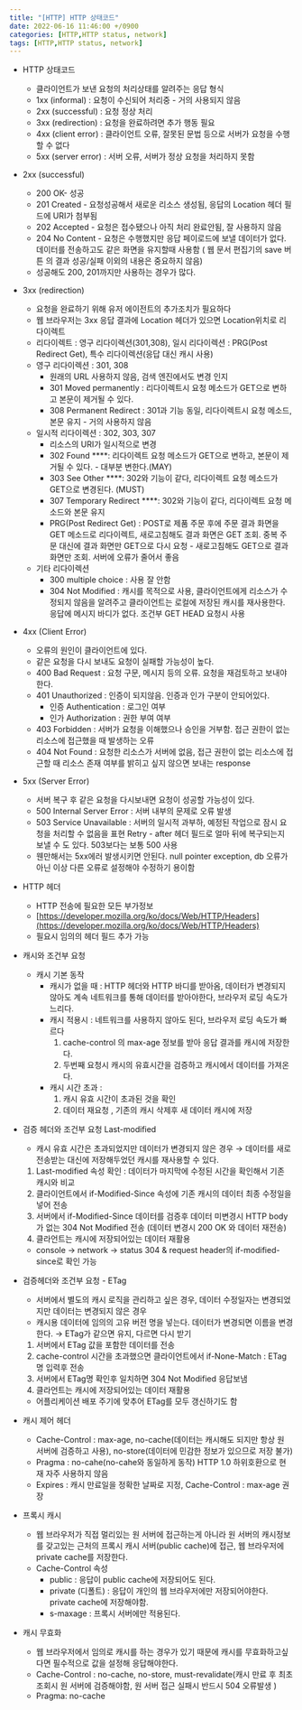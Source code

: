 ```yaml
---
title: "[HTTP] HTTP 상태코드"
date: 2022-06-16 11:46:00 +/0900
categories: [HTTP,HTTP status, network]
tags: [HTTP,HTTP status, network]    
---
```

 

- HTTP 상태코드
    - 클라이언트가 보낸 요청의 처리상태를 알려주는 응답 형식
    - 1xx (informal) : 요청이 수신되어 처리중  - 거의 사용되지 않음
    - 2xx (successful) : 요청 정상 처리
    - 3xx (redirection) : 요청을 완료하려면 추가 행동 필요
    - 4xx (client error) : 클라이언트 오류, 잘못된 문법 등으로 서버가 요청을 수행할 수 없다
    - 5xx (server error) : 서버 오류, 서버가 정상 요청을 처리하지 못함
- 2xx (successful)
    - 200 OK- 성공
    - 201 Created - 요청성공해서 새로운 리소스 생성됨, 응답의 Location 헤더 필드에 URI가 첨부됨
    - 202 Accepted - 요청은 접수됐으나 아직 처리 완료안됨, 잘 사용하지 않음
    - 204 No Content - 요청은 수행했지만 응답 페이로드에 보낼 데이터가 없다. 데이터를 전송하고도 같은 화면을 유지할때 사용함 ( 웹 문서 편집기의 save 버튼 의 결과 성공/실패 이외의 내용은 중요하지 않음)
    - 성공해도 200, 201까지만 사용하는 경우가 많다.
- 3xx (redirection)
    - 요청을 완료하기 위해 유저 에이전트의 추가조치가 필요하다
    - 웹 브라우저는 3xx 응답 결과에 Location 헤더가 있으면 Location위치로 리다이렉트
    - 리다이렉트 : 영구 리다이렉션(301,308), 일시 리다이렉션 : PRG(Post Redirect Get), 특수 리다이렉션(응답 대신 캐시 사용)
    - 영구 리다이렉션 : 301, 308
        - 원래의 URL 사용하지 않음, 검색 엔진에서도 변경 인지
        - 301 Moved permanently : 리다이렉트시 요청 메소드가 GET으로 변하고 본문이 제거될 수 있다.
        - 308 Permanent Redirect : 301과 기능 동일, 리다이렉트시 요청 메소드, 본문 유지 - 거의 사용하지 않음
    - 일시적 리다이렉션 : 302, 303, 307
        - 리소스의 URI가 일시적으로 변경
        - 302 Found ****: 리다이렉트 요청 메소드가 GET으로 변하고, 본문이 제거될 수 있다. - 대부분 변한다.(MAY)
        - 303 See Other ****: 302와 기능이 같다, 리다이렉트 요청 메소드가 GET으로 변경된다. (MUST)
        - 307 Temporary Redirect ****: 302와 기능이 같다, 리다이렉트 요청 메소드와 본문 유지
        - PRG(Post Redirect Get) : POST로 제품 주문 후에 주문 결과 화면을 GET 메소드로 리다이렉트, 새로고침해도 결과 화면은 GET 조회. 중복 주문 대신에 결과 화면만 GET으로 다시 요청 - 새로고침해도 GET으로 결과 화면만 조회. 서버에 오류가 줄어서 좋음
    - 기타 리다이렉션
        - 300 multiple choice : 사용 잘 안함
        - 304 Not Modified : 캐시를 목적으로 사용, 클라이언트에게 리소스가 수정되지 않음을 알려주고 클라이언트는 로컬에 저장된 캐시를 재사용한다. 응답에 메시지 바디가 없다. 조건부 GET HEAD 요청시 사용
        
- 4xx (Client Error)
    - 오류의 원인이 클라이언트에 있다.
    - 같은 요청을 다시 보내도 요청이 실패할 가능성이 높다.
    - 400 Bad Request : 요청 구문, 메시지 등의 오류. 요청을 재검토하고 보내야한다.
    - 401 Unauthorized : 인증이 되지않음. 인증과 인가 구분이 안되어있다.
        - 인증 Authentication : 로그인 여부
        - 인가 Authorization : 권한 부여 여부
    - 403 Forbidden : 서버가 요청을 이해했으나 승인을 거부함. 접근 권한이 없는 리소스에 접근했을 때 발생하는 오류
    - 404 Not Found : 요청한 리소스가 서버에 없음, 접근 권한이 없는 리소스에 접근할 때 리소스 존재 여부를 밝히고 싶지 않으면 보내는 response
    
- 5xx (Server Error)
    - 서버 복구 후 같은 요청을 다시보내면 요청이 성공할 가능성이 있다.
    - 500 Internal Server Error : 서버 내부의 문제로 오류 발생
    - 503 Service Unavailable : 서버의 일시적 과부하, 예정된 작업으로 잠시 요청을 처리할 수 없음을 표현 Retry - after 헤더 필드로 얼마 뒤에 복구되는지 보낼 수 도 있다. 503보다는 보통 500 사용
    - 웬만해서는 5xx에러 발생시키면 안된다. null pointer exception, db 오류가 아닌 이상 다른 오류로 설정해야 수정하기 용이함

- HTTP 헤더
    - HTTP 전송에 필요한 모든 부가정보
    - [https://developer.mozilla.org/ko/docs/Web/HTTP/Headers](https://developer.mozilla.org/ko/docs/Web/HTTP/Headers)
    - 필요시 임의의 헤더 필드 추가 가능
    
- 캐시와 조건부 요청
    - 캐시 기본 동작
        - 캐시가 없을 때 : HTTP 헤더와 HTTP 바디를 받아옴, 데이터가 변경되지 않아도 계속 네트워크를 통해 데이터를 받아야한다, 브라우저 로딩 속도가 느리다.
        - 캐시 적용시 : 네트워크를 사용하지 않아도 된다, 브라우저 로딩 속도가 빠르다
            1. cache-control 의 max-age 정보를 받아 응답 결과를 캐시에 저장한다.
            2. 두번째 요청시 캐시의 유효시간을 검증하고 캐시에서 데이터를 가져온다.
        - 캐시 시간 초과 :
            1. 캐시 유효 시간이 초과된 것을 확인 
            2. 데이터 재요청 , 기존의 캐시 삭제후 새 데이터 캐시에 저장
- 검증 헤더와 조건부 요청 Last-modified
    - 캐시 유효 시간은 초과되었지만 데이터가 변경되지 않은 경우 → 데이터를 새로 전송받는 대신에 저장해두었던 캐시를 재사용할 수 있다.
    1. Last-modified 속성 확인 : 데이터가 마지막에 수정된 시간을 확인해서 기존 캐시와 비교
    2. 클라이언트에서 if-Modified-Since 속성에 기존 캐시의 데이터 최종 수정일을 넣어 전송
    3. 서버에서 if-Modified-Since 데이터를 검증후 데이터 미변경시 HTTP body가 없는 304 Not Modified 전송 (데이터 변경시 200 OK 와 데이터 재전송)
    4. 클라언트는 캐시에 저장되어있는 데이터 재활용
    - console → network → status 304 & request header의 if-modified-since로 확인 가능
- 검증헤더와 조건부 요청 - ETag
    - 서버에서 별도의 캐시 로직을 관리하고 싶은 경우, 데이터 수정일자는 변경되었지만 데이터는 변경되지 않은 경우
    - 캐시용 데이터에 임의의 고유 버전 명을 넣는다. 데이터가 변경되면 이름을 변경한다. → ETag가 같으면 유지, 다르면 다시 받기
    1. 서버에서 ETag 값을 포함한 데이터를 전송
    2. cache-control 시간을 초과했으면 클라이언트에서 if-None-Match : ETag명 입력후 전송
    3. 서버에서 ETag명 확인후 일치하면 304 Not Modified 응답보냄
    4. 클라언트는 캐시에 저장되어있는 데이터 재활용
    - 어플리케이션 배포 주기에 맞추어 ETag를 모두 갱신하기도 함
    
- 캐시 제어 헤더
    - Cache-Control : max-age, no-cache(데이터는 캐시해도 되지만 항상 원 서버에 검증하고 사용), no-store(데이터에 민감한 정보가 있으므로 저장 불가)
    - Pragma : no-cahe(no-cahe와 동일하게 동작) HTTP 1.0 하위호환으로 현재 자주 사용하지 않음
    - Expires : 캐시 만료일을 정확한 날짜로 지정, Cache-Control : max-age 권장
- 프록시 캐시
    - 웹 브라우저가 직접 멀리있는 원 서버에 접근하는게 아니라 원 서버의 캐시정보를 갖고있는 근처의 프록시 캐시 서버(public cache)에 접근, 웹 브라우저에 private cache를 저장한다.
    - Cache-Control 속성
        - public : 응답이 public cache에 저장되어도 된다.
        - private (디폴트) : 응답이 개인의 웹 브라우저에만 저장되어야한다. private cache에 저장해야함.
        - s-maxage : 프록시 서버에만 적용된다.
- 캐시 무효화
    - 웹 브라우저에서 임의로 캐시를 하는 경우가 있기 때문에 캐시를 무효화하고싶다면 필수적으로 값을 설정해 응답해야한다.
    - Cache-Control : no-cache, no-store, must-revalidate(캐시 만료 후 최초 조회시 원 서버에 검증해야함, 원 서버 접근 실패시 반드시 504 오류발생 )
    - Pragma: no-cache
